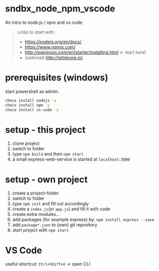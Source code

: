 # sndbx_node_npm_vscode

An intro to node.js / npm and vs code.

> Links to start with:
> - https://nodejs.org/en/docs/
> - https://www.npmjs.com/
> - http://expressjs.com/en/starter/installing.html  <- start here!
> - (optional) http://gitignore.io/

# prerequisites (windows)

start powershell as admin.

```bash
choco install nodejs -y
choco install npm -y
choco install vs-code -y
```

# setup - this project

1. clone project
2. switch to folder 
3. type `npm build` and then `npm start`
4. a small express-web-service is started at `localhost:3000`

# setup - own project

1. create a project-folder
2. switch to folder
3. type `npm init` and fill out accordingly
4. create a `index.js`(or `app.js`) and fill it with code
5. create extra modules...
6. add packages (for example express) by: `npm install express --save`
7. add `package*.json` to (own) git repository
8. start project with `npm start`.

# VS Code

useful shortcut: `Ctrl+Shift+ö` -> open CLI